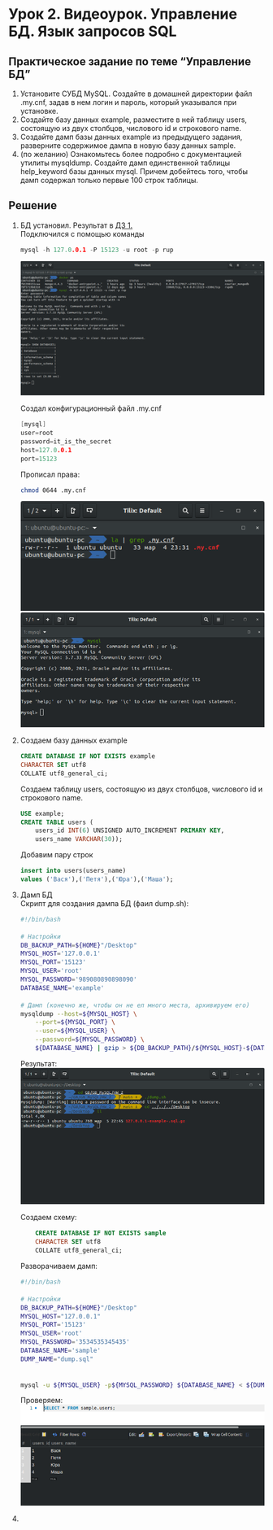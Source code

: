 # Урок 2. Видеоурок. Управление БД. Язык запросов SQL

## Практическое задание по теме “Управление БД”
1. Установите СУБД MySQL. Создайте в домашней директории файл .my.cnf, задав в нем логин и пароль, который указывался при установке.
1. Создайте базу данных example, разместите в ней таблицу users, состоящую из двух столбцов, числового id и строкового name.
1. Создайте дамп базы данных example из предыдущего задания, разверните содержимое дампа в новую базу данных sample.
1. (по желанию) Ознакомьтесь более подробно с документацией утилиты mysqldump. Создайте дамп единственной таблицы help_keyword базы данных mysql. Причем добейтесь того, чтобы дамп содержал только первые 100 строк таблицы.

## Решение

1. БД установил. Результат в [ДЗ 1.](https://github.com/klimovorg/GB_MySQL/tree/main/HW_1)  
    Подключился с помощью команды
    ```c
    mysql -h 127.0.0.1 -P 15123 -u root -p rup
    ```
    ![1](1.png)

    Создал конфигурационный файл .my.cnf

    ```c
    [mysql]
    user=root
    password=it_is_the_secret
    host=127.0.0.1
    port=15123
    ```

    Прописал права: 
    ```bash
    chmod 0644 .my.cnf
    ```

    ![1](2.png)
    ![1](3.png)  
1. 
    Создаем базу данных example
    ```sql
    CREATE DATABASE IF NOT EXISTS example
    CHARACTER SET utf8
    COLLATE utf8_general_ci;
    ```  
    Создаем таблицу users, состоящую из двух столбцов, числового id и строкового name.
    ```sql
    USE example;
    CREATE TABLE users (
	    users_id INT(6) UNSIGNED AUTO_INCREMENT PRIMARY KEY,
	    users_name VARCHAR(30));
    ```
    Добавим пару строк
    ```sql
    insert into users(users_name)
    values ('Вася'),('Петя'),('Юра'),('Маша');
    ```  
1.  Дамп БД  
    Скрипт для создания дампа БД (фаил dump.sh):
    ```bash
    #!/bin/bash

    # Настройки
    DB_BACKUP_PATH=${HOME}"/Desktop"
    MYSQL_HOST='127.0.0.1'
    MYSQL_PORT='15123'
    MYSQL_USER='root'
    MYSQL_PASSWORD='989080890898090'
    DATABASE_NAME='example'

    # Дамп (конечно же, чтобы он не ел много места, архивируем его)
    mysqldump --host=${MYSQL_HOST} \
        --port=${MYSQL_PORT} \
        --user=${MYSQL_USER} \
        --password=${MYSQL_PASSWORD} \
        ${DATABASE_NAME} | gzip > ${DB_BACKUP_PATH}/${MYSQL_HOST}-${DATABASE_NAME}-${TODAY}.sql.gz
    ``` 
    Результат: 
    ![1](dump.png) 

    Создаем схему:
    ```sql
        CREATE DATABASE IF NOT EXISTS sample
        CHARACTER SET utf8
        COLLATE utf8_general_ci;
    ```
    Разворачиваем дамп:
    ```bash
    #!/bin/bash

    # Настройки
    DB_BACKUP_PATH=${HOME}"/Desktop"
    MYSQL_HOST="127.0.0.1"
    MYSQL_PORT='15123'
    MYSQL_USER='root'
    MYSQL_PASSWORD='3534535345435'
    DATABASE_NAME='sample'
    DUMP_NAME="dump.sql"


    mysql -u ${MYSQL_USER} -p${MYSQL_PASSWORD} ${DATABASE_NAME} < ${DUMP_NAME};
    ```
    Проверяем:   
    ![1](dump_out.png) 
1.  



